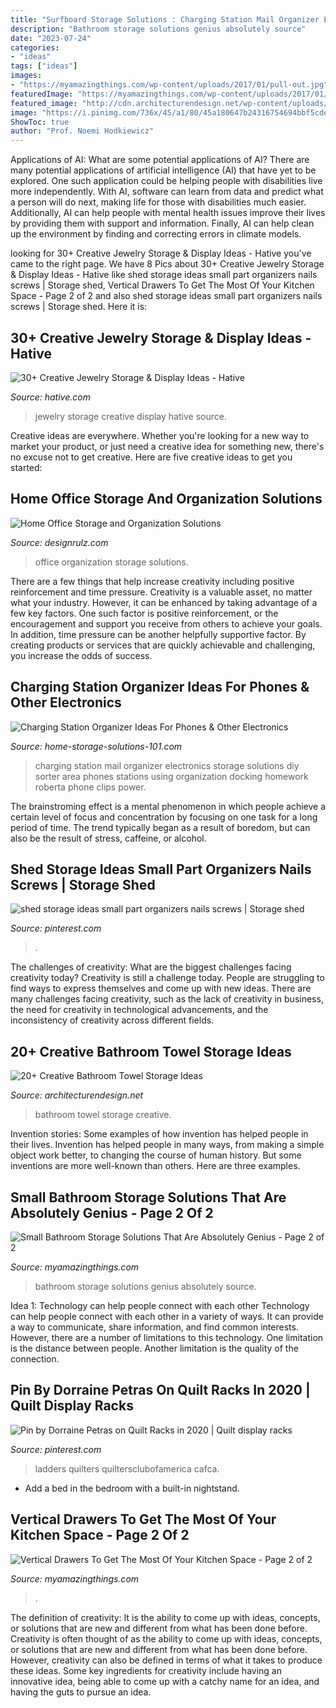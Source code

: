 ```yaml
---
title: "Surfboard Storage Solutions : Charging Station Mail Organizer Electronics Storage Solutions Diy Sorter Area Phones Stations Using Organization Docking Homework Roberta Phone Clips Power"
description: "Bathroom storage solutions genius absolutely source"
date: "2023-07-24"
categories:
- "ideas"
tags: ["ideas"]
images:
- "https://myamazingthings.com/wp-content/uploads/2017/01/pull-out.jpg"
featuredImage: "https://myamazingthings.com/wp-content/uploads/2017/01/pull-out.jpg"
featured_image: "http://cdn.architecturendesign.net/wp-content/uploads/2015/09/AD-Creative-Bathroom-Towel-Storage-Ideas-20.jpg"
image: "https://i.pinimg.com/736x/45/a1/80/45a180647b24316754694bbf5cde3407.jpg"
ShowToc: true
author: "Prof. Noemi Hodkiewicz"
---
```



Applications of AI: What are some potential applications of AI?
There are many potential applications of artificial intelligence (AI) that have yet to be explored. One such application could be helping people with disabilities live more independently. With AI, software can learn from data and predict what a person will do next, making life for those with disabilities much easier. Additionally, AI can help people with mental health issues improve their lives by providing them with support and information. Finally, AI can help clean up the environment by finding and correcting errors in climate models.

	

		
looking for 30+ Creative Jewelry Storage &amp; Display Ideas - Hative you've came to the right page. We have 8 Pics about 30+ Creative Jewelry Storage &amp; Display Ideas - Hative like shed storage ideas small part organizers nails screws | Storage shed, Vertical Drawers To Get The Most Of Your Kitchen Space - Page 2 of 2 and also shed storage ideas small part organizers nails screws | Storage shed. Here it is:
		
    
## 30+ Creative Jewelry Storage &amp; Display Ideas - Hative

<img loading=lazy src="https://hative.com/wp-content/uploads/2015/01/jewelry-storage-display-ideas/20-jewelry-storage-display-ideas.jpg" onerror="this.onerror=null;this.src='https://tse1.mm.bing.net/th?id=OIP.pADGwf9yBUzMI2G-0FArTQHaJ4&amp;pid=15.1';" alt="30+ Creative Jewelry Storage &amp; Display Ideas - Hative">

_Source: hative.com_

>jewelry storage creative display hative source. 

	

Creative ideas are everywhere. Whether you're looking for a new way to market your product, or just need a creative idea for something new, there's no excuse not to get creative. Here are five creative ideas to get you started: 

    
## Home Office Storage And Organization Solutions

<img loading=lazy src="https://cdn.designrulz.com/wp-content/uploads/2011/10/550_101357655.jpg" onerror="this.onerror=null;this.src='https://tse2.mm.bing.net/th?id=OIP.aIrSBJ6M0eZA5U05TXOxzwHaJ4&amp;pid=15.1';" alt="Home Office Storage and Organization Solutions">

_Source: designrulz.com_

>office organization storage solutions. 

	

There are a few things that help increase creativity including positive reinforcement and time pressure.
Creativity is a valuable asset, no matter what your industry. However, it can be enhanced by taking advantage of a few key factors. One such factor is positive reinforcement, or the encouragement and support you receive from others to achieve your goals. In addition, time pressure can be another helpfully supportive factor. By creating products or services that are quickly achievable and challenging, you increase the odds of success.

    
## Charging Station Organizer Ideas For Phones &amp; Other Electronics

<img loading=lazy src="https://www.home-storage-solutions-101.com/images/charging-station-electronics-roberta-c2-submission.jpg" onerror="this.onerror=null;this.src='https://tse1.mm.bing.net/th?id=OIP.3Xw1XbHl9Efst643Ipd3LwHaJ-&amp;pid=15.1';" alt="Charging Station Organizer Ideas For Phones &amp; Other Electronics">

_Source: home-storage-solutions-101.com_

>charging station mail organizer electronics storage solutions diy sorter area phones stations using organization docking homework roberta phone clips power. 

	

The brainstroming effect is a mental phenomenon in which people achieve a certain level of focus and concentration by focusing on one task for a long period of time. The trend typically began as a result of boredom, but can also be the result of stress, caffeine, or alcohol.

    
## Shed Storage Ideas Small Part Organizers Nails Screws | Storage Shed

<img loading=lazy src="https://i.pinimg.com/736x/ae/7c/6b/ae7c6b854e0fc11dce991d4523c05e5d.jpg" onerror="this.onerror=null;this.src='https://tse2.mm.bing.net/th?id=OIP.tYa8Hox1Erzukk1q2L64-QHaLJ&amp;pid=15.1';" alt="shed storage ideas small part organizers nails screws | Storage shed">

_Source: pinterest.com_

>. 

	

The challenges of creativity: What are the biggest challenges facing creativity today?
Creativity is still a challenge today. People are struggling to find ways to express themselves and come up with new ideas. There are many challenges facing creativity, such as the lack of creativity in business, the need for creativity in technological advancements, and the inconsistency of creativity across different fields.

    
## 20+ Creative Bathroom Towel Storage Ideas

<img loading=lazy src="http://cdn.architecturendesign.net/wp-content/uploads/2015/09/AD-Creative-Bathroom-Towel-Storage-Ideas-20.jpg" onerror="this.onerror=null;this.src='https://tse4.mm.bing.net/th?id=OIP.PbqwXvIw2Cz1SI3JnwC05AHaKw&amp;pid=15.1';" alt="20+ Creative Bathroom Towel Storage Ideas">

_Source: architecturendesign.net_

>bathroom towel storage creative. 

	

Invention stories: Some examples of how invention has helped people in their lives.
Invention has helped people in many ways, from making a simple object work better, to changing the course of human history. But some inventions are more well-known than others. Here are three examples.

    
## Small Bathroom Storage Solutions That Are Absolutely Genius - Page 2 Of 2

<img loading=lazy src="http://myamazingthings.com/wp-content/uploads/2017/07/bathroom-storage-14.jpg" onerror="this.onerror=null;this.src='https://tse2.mm.bing.net/th?id=OIP.Yh0d32SlckYwXeLr8CLoiQHaJ4&amp;pid=15.1';" alt="Small Bathroom Storage Solutions That Are Absolutely Genius - Page 2 of 2">

_Source: myamazingthings.com_

>bathroom storage solutions genius absolutely source. 

	

Idea 1: Technology can help people connect with each other
Technology can help people connect with each other in a variety of ways. It can provide a way to communicate, share information, and find common interests. However, there are a number of limitations to this technology. One limitation is the distance between people. Another limitation is the quality of the connection.

    
## Pin By Dorraine Petras On Quilt Racks In 2020 | Quilt Display Racks

<img loading=lazy src="https://i.pinimg.com/736x/45/a1/80/45a180647b24316754694bbf5cde3407.jpg" onerror="this.onerror=null;this.src='https://tse4.mm.bing.net/th?id=OIP._2KFjkzsPyUS5BNbEsZIgwHaJ6&amp;pid=15.1';" alt="Pin by Dorraine Petras on Quilt Racks in 2020 | Quilt display racks">

_Source: pinterest.com_

>ladders quilters quiltersclubofamerica cafca. 

	

- Add a bed in the bedroom with a built-in nightstand.

    
## Vertical Drawers To Get The Most Of Your Kitchen Space - Page 2 Of 2

<img loading=lazy src="https://myamazingthings.com/wp-content/uploads/2017/01/pull-out.jpg" onerror="this.onerror=null;this.src='https://tse3.mm.bing.net/th?id=OIP.6lSZtf_5BKsvQRHFYsSUkwHaLH&amp;pid=15.1';" alt="Vertical Drawers To Get The Most Of Your Kitchen Space - Page 2 of 2">

_Source: myamazingthings.com_

>. 

	

The definition of creativity: It is the ability to come up with ideas, concepts, or solutions that are new and different from what has been done before.
Creativity is often thought of as the ability to come up with ideas, concepts, or solutions that are new and different from what has been done before. However, creativity can also be defined in terms of what it takes to produce these ideas. Some key ingredients for creativity include having an innovative idea, being able to come up with a catchy name for an idea, and having the guts to pursue an idea.

